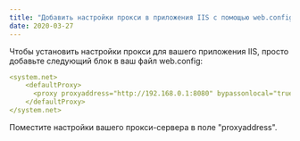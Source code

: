 ```yaml
---
title: "Добавить настройки прокси в приложения IIS с помощью web.config"
date: 2020-03-27
---
```


Чтобы установить настройки прокси для вашего приложения IIS, просто добавьте следующий блок в ваш файл web.config:

```yaml
<system.net>
    <defaultProxy>
      <proxy proxyaddress="http://192.168.0.1:8080" bypassonlocal="true" />
    </defaultProxy>
</system.net>
```

Поместите настройки вашего прокси-сервера в поле "proxyaddress".
